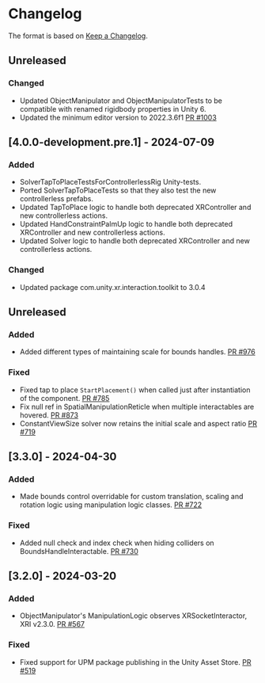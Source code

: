# Changelog

The format is based on [Keep a Changelog](https://keepachangelog.com/en/1.1.0/).

## Unreleased

### Changed

* Updated ObjectManipulator and ObjectManipulatorTests to be compatible with renamed rigidbody properties in Unity 6.
* Updated the minimum editor version to 2022.3.6f1 [PR #1003](https://github.com/MixedRealityToolkit/MixedRealityToolkit-Unity/pull/1003)

## [4.0.0-development.pre.1] - 2024-07-09

### Added

* SolverTapToPlaceTestsForControllerlessRig Unity-tests.
* Ported SolverTapToPlaceTests so that they also test the new controllerless prefabs.
* Updated TapToPlace logic to handle both deprecated XRController and new controllerless actions.
* Updated HandConstraintPalmUp logic to handle both deprecated XRController and new controllerless actions.
* Updated Solver logic to handle both deprecated XRController and new controllerless actions.

### Changed

* Updated package com.unity.xr.interaction.toolkit to 3.0.4

## Unreleased

### Added

* Added different types of maintaining scale for bounds handles. [PR #976](https://github.com/MixedRealityToolkit/MixedRealityToolkit-Unity/pull/976)

### Fixed

* Fixed tap to place `StartPlacement()` when called just after instantiation of the component. [PR #785](https://github.com/MixedRealityToolkit/MixedRealityToolkit-Unity/pull/785)
* Fix null ref in SpatialManipulationReticle when multiple interactables are hovered. [PR #873](https://github.com/MixedRealityToolkit/MixedRealityToolkit-Unity/pull/873)
* ConstantViewSize solver now retains the initial scale and aspect ratio [PR #719](https://github.com/MixedRealityToolkit/MixedRealityToolkit-Unity/pull/719)

## [3.3.0] - 2024-04-30

### Added

* Made bounds control overridable for custom translation, scaling and rotation logic using manipulation logic classes. [PR #722](https://github.com/MixedRealityToolkit/MixedRealityToolkit-Unity/pull/722)

### Fixed

* Added null check and index check when hiding colliders on BoundsHandleInteractable. [PR #730](https://github.com/MixedRealityToolkit/MixedRealityToolkit-Unity/pull/730)

## [3.2.0] - 2024-03-20

### Added

* ObjectManipulator's ManipulationLogic observes XRSocketInteractor, XRI v2.3.0. [PR #567](https://github.com/MixedRealityToolkit/MixedRealityToolkit-Unity/pull/567)

### Fixed

* Fixed support for UPM package publishing in the Unity Asset Store. [PR #519](https://github.com/MixedRealityToolkit/MixedRealityToolkit-Unity/pull/519)